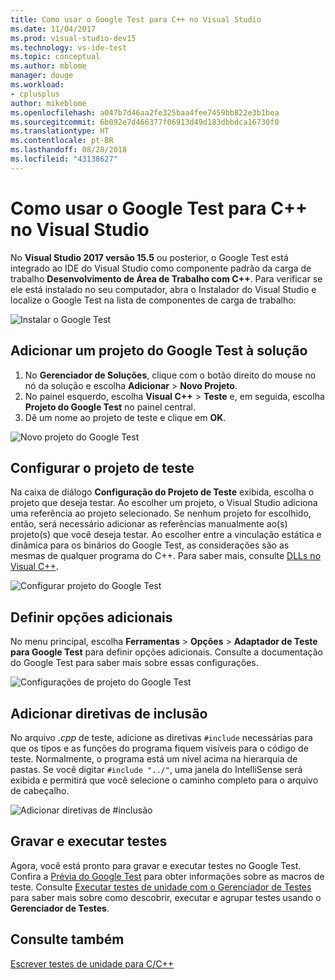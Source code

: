 ```yaml
---
title: Como usar o Google Test para C++ no Visual Studio
ms.date: 11/04/2017
ms.prod: visual-studio-dev15
ms.technology: vs-ide-test
ms.topic: conceptual
ms.author: mblome
manager: douge
ms.workload:
- cplusplus
author: mikeblome
ms.openlocfilehash: a047b7d46aa2fe325baa4fee7459bb822e3b1bea
ms.sourcegitcommit: 6b092e7d466377f06913d49d183dbbdca16730f0
ms.translationtype: HT
ms.contentlocale: pt-BR
ms.lasthandoff: 08/28/2018
ms.locfileid: "43138627"
---
```

# <a name="how-to-use-google-test-for-c-in-visual-studio"></a>Como usar o Google Test para C++ no Visual Studio
No **Visual Studio 2017 versão 15.5** ou posterior, o Google Test está integrado ao IDE do Visual Studio como componente padrão da carga de trabalho **Desenvolvimento de Área de Trabalho com C++**. Para verificar se ele está instalado no seu computador, abra o Instalador do Visual Studio e localize o Google Test na lista de componentes de carga de trabalho:

![Instalar o Google Test](media/cpp-google-component.png)

## <a name="add-a-google-test-project-to-the-solution"></a>Adicionar um projeto do Google Test à solução
1. No **Gerenciador de Soluções**, clique com o botão direito do mouse no nó da solução e escolha **Adicionar** > **Novo Projeto**.
2. No painel esquerdo, escolha **Visual C++** > **Teste** e, em seguida, escolha **Projeto do Google Test** no painel central.
3. Dê um nome ao projeto de teste e clique em **OK**.

![Novo projeto do Google Test](media/cpp-gtest-new-project.png)

## <a name="configure-the-test-project"></a>Configurar o projeto de teste
Na caixa de diálogo **Configuração do Projeto de Teste** exibida, escolha o projeto que deseja testar. Ao escolher um projeto, o Visual Studio adiciona uma referência ao projeto selecionado. Se nenhum projeto for escolhido, então, será necessário adicionar as referências manualmente ao(s) projeto(s) que você deseja testar. Ao escolher entre a vinculação estática e dinâmica para os binários do Google Test, as considerações são as mesmas de qualquer programa do C++. Para saber mais, consulte [DLLs no Visual C++](/cpp/build/dlls-in-visual-cpp).

 ![Configurar projeto do Google Test](media/cpp-gtest-config.png)

## <a name="set-additional-options"></a>Definir opções adicionais
No menu principal, escolha **Ferramentas** > **Opções** > **Adaptador de Teste para Google Test** para definir opções adicionais. Consulte a documentação do Google Test para saber mais sobre essas configurações.

 ![Configurações de projeto do Google Test](media/cpp-gtest-settings.png)

## <a name="add-include-directives"></a>Adicionar diretivas de inclusão
No arquivo *.cpp* de teste, adicione as diretivas `#include` necessárias para que os tipos e as funções do programa fiquem visíveis para o código de teste. Normalmente, o programa está um nível acima na hierarquia de pastas. Se você digitar `#include "../"`, uma janela do IntelliSense será exibida e permitirá que você selecione o caminho completo para o arquivo de cabeçalho.

![Adicionar diretivas de #inclusão](media/cpp-gtest-includes.png)

## <a name="write-and-run-tests"></a>Gravar e executar testes
Agora, você está pronto para gravar e executar testes no Google Test. Confira a [Prévia do Google Test](https://github.com/google/googletest/blob/master/googletest/docs/primer.md) para obter informações sobre as macros de teste. Consulte [Executar testes de unidade com o Gerenciador de Testes](run-unit-tests-with-test-explorer.md) para saber mais sobre como descobrir, executar e agrupar testes usando o **Gerenciador de Testes**.

## <a name="see-also"></a>Consulte também
[Escrever testes de unidade para C/C++](writing-unit-tests-for-c-cpp.md)










